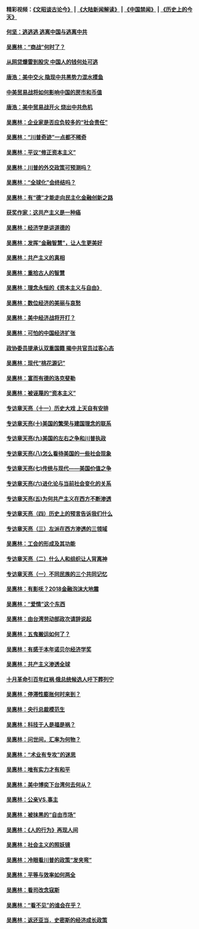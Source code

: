 #### 精彩视频：[《文昭谈古论今》](https://github.com/gfw-breaker/wenzhao/blob/master/README.md?t=11220634) | [《大陆新闻解读》](https://github.com/gfw-breaker/ntdtv-comedy/blob/master/README.md?t=11220634) | [《中国禁闻》](https://github.com/gfw-breaker/ntdtv-news/blob/master/README.md?t=11220634) | [《历史上的今天》](https://github.com/gfw-breaker/today-in-history/blob/master/README.md?t=11220634) 

#### [何坚：逃逃逃 逃离中国与逃离中共](../pages/nsc423/n10592891.md?t=11220634) 

#### [吴惠林：“商战”何时了？](../pages/nsc423/n10573558.md?t=11220634) 

#### [从网贷爆雷到股灾 中国人的钱何处可逃](../pages/nsc423/n10572800.md?t=11220634) 

#### [唐浩：美中交火 隐现中共黑势力混水摸鱼](../pages/nsc423/n10544040.md?t=11220634) 

#### [中美贸易战将如何影响中国的房市和币值](../pages/nsc423/n10543697.md?t=11220634) 

#### [唐浩：美中贸易战开火 烧出中共危机](../pages/nsc423/n10540126.md?t=11220634) 

#### [吴惠林：企业家是否应负较多的“社会责任”](../pages/nsc423/n10535022.md?t=11220634) 

#### [吴惠林：“川普奇迹”一点都不稀奇](../pages/nsc423/n10512808.md?t=11220634) 

#### [吴惠林：平议“修正资本主义”](../pages/nsc423/n10495724.md?t=11220634) 

#### [吴惠林：川普的外交政策可预测吗？](../pages/nsc423/n10462387.md?t=11220634) 

#### [吴惠林：“全球化”会终结吗？](../pages/nsc423/n10452838.md?t=11220634) 

#### [吴惠林：有“德”才能走向民主化金融创新之路](../pages/nsc423/n10432292.md?t=11220634) 

#### [获奖作家：这共产主义是一种癌](../pages/nsc423/n10431541.md?t=11220634) 

#### [吴惠林：经济学是讲道德的](../pages/nsc423/n10398014.md?t=11220634) 

#### [吴惠林：发挥“金融智慧”，让人生更美好](../pages/nsc423/n10375019.md?t=11220634) 

#### [吴惠林：共产主义的真相](../pages/nsc423/n10351394.md?t=11220634) 

#### [吴惠林：重拾古人的智慧](../pages/nsc423/n10337691.md?t=11220634) 

#### [吴惠林：理念永恒的《资本主义与自由》](../pages/nsc423/n10316274.md?t=11220634) 

#### [吴惠林：数位经济的美丽与哀愁](../pages/nsc423/n10292946.md?t=11220634) 

#### [吴惠林：美中经济战将开打？](../pages/nsc423/n10258825.md?t=11220634) 

#### [吴惠林：可怕的中国经济扩张](../pages/nsc423/n10219147.md?t=11220634) 

#### [政协委员提承认双重国籍 揭中共官员过客心态](../pages/nsc423/n10208809.md?t=11220634) 

#### [吴惠林：现代“桃花源记”](../pages/nsc423/n10185234.md?t=11220634) 

#### [吴惠林：富而有德的洛克斐勒](../pages/nsc423/n10142264.md?t=11220634) 

#### [吴惠林：被诬蔑的“资本主义”](../pages/nsc423/n10124816.md?t=11220634) 

#### [专访章天亮（十一）历史大戏 上天自有安排](../pages/nsc423/n10094905.md?t=11220634) 

#### [专访章天亮(十)美国的繁荣与建国理念的联系](../pages/nsc423/n10094899.md?t=11220634) 

#### [专访章天亮(九)美国的左右之争和川普执政](../pages/nsc423/n10094889.md?t=11220634) 

#### [专访章天亮(八)怎么看待美国的一些社会现象](../pages/nsc423/n10094857.md?t=11220634) 

#### [专访章天亮(七)传统与现代——美国价值之争](../pages/nsc423/n10093140.md?t=11220634) 

#### [专访章天亮(六)进化论与当前社会变化的关系](../pages/nsc423/n10092036.md?t=11220634) 

#### [专访章天亮(五)为何共产主义在西方不断渗透](../pages/nsc423/n10083620.md?t=11220634) 

#### [专访章天亮（四）历史上的预言告诉我们什么](../pages/nsc423/n10083606.md?t=11220634) 

#### [专访章天亮（三）左派在西方渗透的三领域](../pages/nsc423/n10081115.md?t=11220634) 

#### [吴惠林：工会的形成及其功能](../pages/nsc423/n10080633.md?t=11220634) 

#### [专访章天亮（二）什么人和组织让人背离神](../pages/nsc423/n10076637.md?t=11220634) 

#### [专访章天亮（一）不同民族的三个共同记忆](../pages/nsc423/n10074188.md?t=11220634) 

#### [吴惠林：有影呒？2018金融泡沫大地震](../pages/nsc423/n10040534.md?t=11220634) 

#### [吴惠林：“爱情”这个东西](../pages/nsc423/n10019423.md?t=11220634) 

#### [吴惠林：由台湾劳动部政次请辞说起](../pages/nsc423/n9979679.md?t=11220634) 

#### [吴惠林：五鬼搬运如何了？](../pages/nsc423/n9925338.md?t=11220634) 

#### [吴惠林：有感于本年诺贝尔经济学奖](../pages/nsc423/n9871883.md?t=11220634) 

#### [吴惠林：共产主义渗透全球](../pages/nsc423/n9812748.md?t=11220634) 

#### [十月革命引百年红祸 俄总统候选人吁下葬列宁](../pages/nsc423/n9810182.md?t=11220634) 

#### [吴惠林：停滞性膨胀何时来到？](../pages/nsc423/n9764136.md?t=11220634) 

#### [吴惠林：央行总裁模范生](../pages/nsc423/n9728134.md?t=11220634) 

#### [吴惠林：科技于人是福是祸？](../pages/nsc423/n9672982.md?t=11220634) 

#### [吴惠林：问世间，汇率为何物？](../pages/nsc423/n9621788.md?t=11220634) 

#### [吴惠林：“术业有专攻”的迷思](../pages/nsc423/n9580363.md?t=11220634) 

#### [吴惠林：唯有实力才有和平](../pages/nsc423/n9529599.md?t=11220634) 

#### [吴惠林：美中博奕下台湾何去何从？](../pages/nsc423/n9483598.md?t=11220634) 

#### [吴惠林：公亲VS.事主](../pages/nsc423/n9425637.md?t=11220634) 

#### [吴惠林：被抹黑的“自由市场”](../pages/nsc423/n9351545.md?t=11220634) 

#### [吴惠林：《人的行为》再现人间](../pages/nsc423/n9296339.md?t=11220634) 

#### [吴惠林：社会主义的照妖镜](../pages/nsc423/n9243460.md?t=11220634) 

#### [吴惠林：冷眼看川普的政策“发夹弯”](../pages/nsc423/n9120684.md?t=11220634) 

#### [吴惠林：平等与效率如何两全](../pages/nsc423/n9075430.md?t=11220634) 

#### [吴惠林：看司改念寇斯](../pages/nsc423/n9024915.md?t=11220634) 

#### [吴惠林：“看不见”的谁会在乎？](../pages/nsc423/n8977488.md?t=11220634) 

#### [吴惠林：返还亚当．史密斯的经济成长政策](../pages/nsc423/n8931896.md?t=11220634) 

